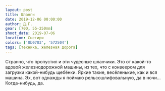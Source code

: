 ```yaml
---
layout: post
title: Шланги
date: 2019-12-06 00:00:00
author: Д.Г.
gear: [70D, 55-250mm]
shoot_date: 2019-07-06
location: Снегири
colors: ['0b0703', '572504']
tags: [техника, железная дорога]
---
```

Странно, что пропустил и эти чудесные шланчики. Это от какой-то адовой железнодорожной машины, из тех, что с конвеером для загрузки какой-нибудь щебёнки. Яркие такие, весёленькие, как и вся машина. Эх, вот однажды я поймаю рельсошлифовальную, да в ночи... Когда-нибудь, да.
